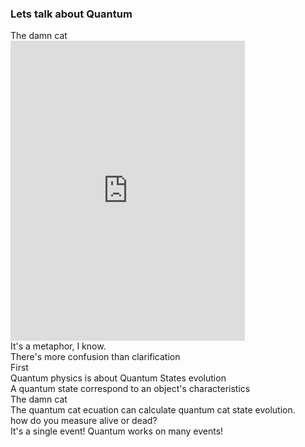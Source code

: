 ### Lets talk about Quantum

<div class="r-stack r-stretch">
    <div data-fragment-index="0" class="fragment card">
        <div class="card-header">
            The damn cat
        </div>
        <div class="card-body">
            <iframe src="https://giphy.com/embed/XbC8Uy0rEhdTtF6lVa" width="375" height="480" style="" frameBorder="0" class="giphy-embed" allowFullScreen></iframe>
        </div>
    </div>
    <div data-fragment-index="1" class="fragment card">
        <div class="card-header">
            It's a metaphor, I know.
        </div>
        <div class="card-body">
            There's more confusion than clarification
        </div>
    </div>
    <div data-fragment-index="2" class="fragment card">
        <div class="card-header">
            First
        </div>
        <div class="card-body">
            Quantum physics is about Quantum States evolution <br />
            A quantum state correspond to an object's characteristics
        </div>
    </div>
    <div data-fragment-index="3" class="fragment card">
        <div class="card-header">
            The damn cat
        </div>
        <div class="card-body">
            The quantum cat ecuation can calculate quantum cat state evolution. <br />
            how do you measure alive or dead? <br />
            It's a single event! Quantum works on many events! <br />
        </div>
    </div>
</div>